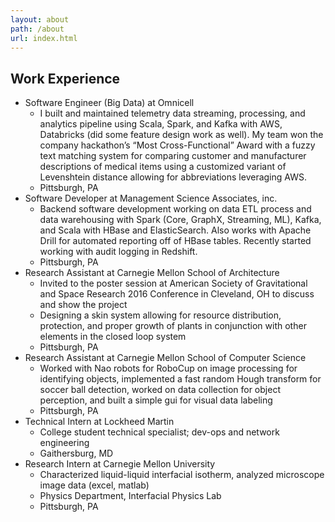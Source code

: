 ```yaml
---
layout: about
path: /about
url: index.html
---
```


## Work Experience
* Software Engineer (Big Data) at Omnicell
    - I built and maintained telemetry data streaming, processing, and analytics pipeline using Scala, Spark, and Kafka with AWS, Databricks (did some feature design work as well). My team won the company hackathon’s “Most Cross-Functional” Award with a fuzzy text matching system for comparing customer and manufacturer descriptions of medical items using a customized variant of Levenshtein distance allowing for abbreviations leveraging AWS.
    - Pittsburgh, PA
* Software Developer at Management Science Associates, inc.
    - Backend software development working on data ETL process and data warehousing with Spark (Core, GraphX, Streaming, ML), Kafka, and Scala with HBase and ElasticSearch. Also works with Apache Drill for automated reporting off of HBase tables. Recently started working with audit logging in Redshift.
    - Pittsburgh, PA
* Research Assistant at Carnegie Mellon School of Architecture
    - Invited to the poster session at American Society of Gravitational and Space Research 2016 Conference in Cleveland, OH to discuss and show the project
    - Designing a skin system allowing for resource distribution, protection, and proper growth of plants in conjunction with other elements in the closed loop system 
    - Pittsburgh, PA
* Research Assistant at Carnegie Mellon School of Computer Science
    - Worked with Nao robots for RoboCup on image processing for identifying objects, implemented a fast random Hough transform for soccer ball detection, worked on data collection for object perception, and built a simple gui for visual data labeling
    - Pittsburgh, PA
* Technical Intern at Lockheed Martin
    - College student technical specialist; dev-ops and network engineering
    - Gaithersburg, MD
* Research Intern at Carnegie Mellon University
    - Characterized liquid-liquid interfacial isotherm, analyzed microscope image data (excel, matlab)
    - Physics Department, Interfacial Physics Lab
    - Pittsburgh, PA
